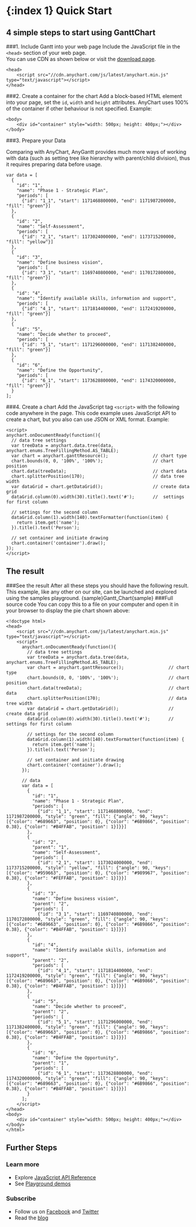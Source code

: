 {:index 1}
Quick Start
===========
  
## 4 simple steps to start using GanttChart
###1. Include Gantt into your web page
Include the JavaScript file in the `<head>` section of your web page.  
You can use CDN as shown below or visit the [download page](./Downloading_AnyChart).

```
<head>
    <script src="//cdn.anychart.com/js/latest/anychart.min.js" type="text/javascript"></script> 
</head>
```

###2. Create a container for the chart
Add a block-based HTML element into your page, set the `id`, `width` and `height` attributes. AnyChart uses 100% of the container if other behaviour is not specified. 
Example:
```
<body>
    <div id="container" style="width: 500px; height: 400px;"></div>
</body>
```
###3. Prepare your Data

Comparing with AnyChart, AnyGantt provides much more ways of working with data (such as setting tree like hierarchy with parent/child division), thus it requires preparing data before usage.

```
var data = [
  {
    "id": "1",
    "name": "Phase 1 - Strategic Plan",
    "periods": [
      {"id": "1_1", "start": 1171468800000, "end": 1171987200000, "fill": "green"}]
  },
  {
    "id": "2",
    "name": "Self-Assessment",
    "periods": [
      {"id": "2_1", "start": 1173024000000, "end": 1173715200000, "fill": "yellow"}]
  },
  {
    "id": "3",
    "name": "Define business vision",
    "periods": [
      {"id": "3_1", "start": 1169740800000, "end": 1170172800000, "fill": "green"}]
  },
  {
    "id": "4",
    "name": "Identify available skills, information and support",
    "periods": [
      {"id": "4_1", "start": 1171814400000, "end": 1172419200000, "fill": "green"}]
  },
  {
    "id": "5",
    "name": "Decide whether to proceed",
    "periods": [
      {"id": "5_1", "start": 1171296000000, "end": 1171382400000, "fill": "green"}]
  },
  {
    "id": "6",
    "name": "Define the Opportunity",
    "periods": [
      {"id": "6_1", "start": 1173628800000, "end": 1174320000000, "fill": "green"}]
  }
];
```

###4. Create a chart
Add the JavaScript tag `<script>` with the following code anywhere in the  page. 
This code example uses JavaScript API to create a chart, but you also can use JSON or XML format. <!--See [Supported Data Formats](../Working_with_Data/Supported_Data_Formats) to learn more about supported formats.-->
Example:

```
<script>
anychart.onDocumentReady(function(){
  // data tree settings
  var treeData = anychart.data.tree(data, anychart.enums.TreeFillingMethod.AS_TABLE);
  var chart = anychart.ganttResource();                 // chart type
  chart.bounds(0, 0, '100%', '100%');                   // chart position
  chart.data(treeData);                                 // chart data
  chart.splitterPosition(170);                          // data tree width
  var dataGrid = chart.getDataGrid();                   // create data grid
  dataGrid.column(0).width(30).title().text('#');       //  settings for first column

  // settings for the second column
  dataGrid.column(1).width(140).textFormatter(function(item) {
    return item.get('name');
  }).title().text('Person');

  // set container and initiate drawing
  chart.container('container').draw();
});
</script>
```
  
## The result
###See the result
After all these steps you should have the following result. This example, like any other on our site, can be launched and explored using the samples playground.
{sample}Gantt\_Chart{sample}
###Full source code
You can copy this to a file on your computer and open it in your browser to display the pie chart shown above:  
```
<!doctype html>
<head>
    <script src="//cdn.anychart.com/js/latest/anychart.min.js" type="text/javascript"></script> 
    <script>
      anychart.onDocumentReady(function(){
        // data tree settings
        var treeData = anychart.data.tree(data, anychart.enums.TreeFillingMethod.AS_TABLE);
        var chart = anychart.ganttResource();                 // chart type
        chart.bounds(0, 0, '100%', '100%');                   // chart position
        chart.data(treeData);                                 // chart data
        chart.splitterPosition(170);                          // data tree width
        var dataGrid = chart.getDataGrid();                   // create data grid
        dataGrid.column(0).width(30).title().text('#');       //  settings for first column

        // settings for the second column
        dataGrid.column(1).width(140).textFormatter(function(item) {
          return item.get('name');
        }).title().text('Person');

        // set container and initiate drawing
        chart.container('container').draw();
      });

      // data
      var data = [
        {
          "id": "1",
          "name": "Phase 1 - Strategic Plan",
          "periods": [
            {"id": "1_1", "start": 1171468800000, "end": 1171987200000, "style": "green", "fill": {"angle": 90, "keys": [{"color": "#689663", "position": 0}, {"color": "#6B9866", "position": 0.38}, {"color": "#B4FFAB", "position": 1}]}}]
        },
        {
          "id": "2",
          "parent": "1",
          "name": "Self-Assessment",
          "periods": [
            {"id": "2_1", "start": 1173024000000, "end": 1173715200000, "style": "yellow", "fill": {"angle": 90, "keys": [{"color": "#959663", "position": 0}, {"color": "#989967", "position": 0.38}, {"color": "#FEFFAB", "position": 1}]}}]
        },
        {
          "id": "3",
          "name": "Define business vision",
          "parent": "2",
          "periods": [
            {"id": "3_1", "start": 1169740800000, "end": 1170172800000, "style": "green", "fill": {"angle": 90, "keys": [{"color": "#689663", "position": 0}, {"color": "#6B9866", "position": 0.38}, {"color": "#B4FFAB", "position": 1}]}}]
        },
        {
          "id": "4",
          "name": "Identify available skills, information and support",
          "parent": "2",
          "periods": [
            {"id": "4_1", "start": 1171814400000, "end": 1172419200000, "style": "green", "fill": {"angle": 90, "keys": [{"color": "#689663", "position": 0}, {"color": "#6B9866", "position": 0.38}, {"color": "#B4FFAB", "position": 1}]}}]
        },
        {
          "id": "5",
          "name": "Decide whether to proceed",
          "parent": "2",
          "periods": [
            {"id": "5_1", "start": 1171296000000, "end": 1171382400000, "style": "green", "fill": {"angle": 90, "keys": [{"color": "#689663", "position": 0}, {"color": "#6B9866", "position": 0.38}, {"color": "#B4FFAB", "position": 1}]}}]
        },
        {
          "id": "6",
          "name": "Define the Opportunity",
          "parent": "1",
          "periods": [
            {"id": "6_1", "start": 1173628800000, "end": 1174320000000, "style": "green", "fill": {"angle": 90, "keys": [{"color": "#689663", "position": 0}, {"color": "#6B9866", "position": 0.38}, {"color": "#B4FFAB", "position": 1}]}}]
        }
      ];
    </script>
</head>
<body>
	<div id="container" style="width: 500px; height: 400px;"></div>
</body>
</html>
```
  
## Further Steps
### Learn more
* Explore [JavaScript API Reference](http://api.anychart.com/)
* See [Playground demos](http://playground.anychart.com/)

### Subscribe
* Follow us on [Facebook](https://www.facebook.com/AnyCharts) and [Twitter](https://twitter.com/intent/follow?&screen_name=anychart&original_referer=http%3A%2F%2Fdocs.anychart.com)
* Read the [blog](http://www.anychart.com/blog/)